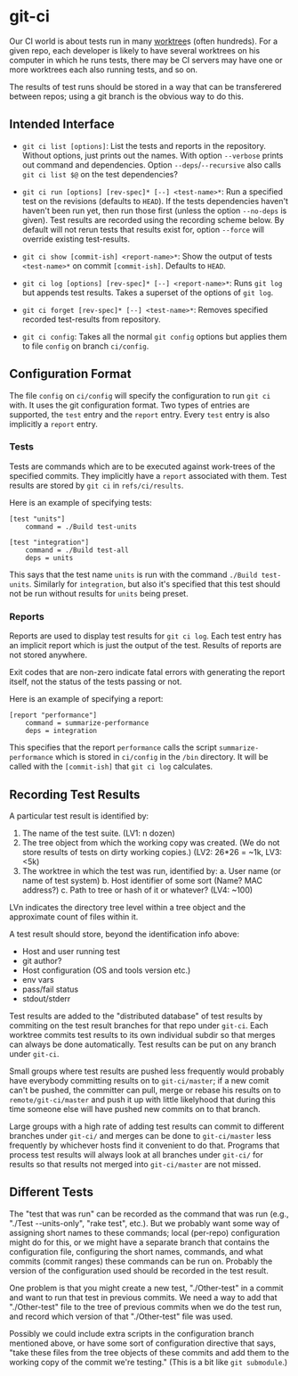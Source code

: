 git-ci
======

Our CI world is about tests run in many [worktree]s (often hundreds). For a
given repo, each developer is likely to have several worktrees on his computer
in which he runs tests, there may be CI servers may have one or more worktrees
each also running tests, and so on.

The results of test runs should be stored in a way that can be transferered
between repos; using a git branch is the obvious way to do this.

[worktree]: https://git-scm.com/docs/git-worktree

Intended Interface
------------------

-   `git ci list [options]`: List the tests and reports in the repository.
    Without options, just prints out the names. With option `--verbose` prints
    out command and dependencies. Option `--deps`/`--recursive` also calls
    `git ci list $@` on the test dependencies?

-   `git ci run [options] [rev-spec]* [--] <test-name>*`: Run a specified test
    on the revisions (defaults to `HEAD`). If the tests dependencies haven't
    haven't been run yet, then run those first (unless the option `--no-deps` is
    given). Test results are recorded using the recording scheme below. By
    default will not rerun tests that results exist for, option `--force` will
    override existing test-results.

-   `git ci show [commit-ish] <report-name>*`: Show the output of tests
    `<test-name>*` on commit `[commit-ish]`. Defaults to `HEAD`.

-   `git ci log [options] [rev-spec]* [--] <report-name>*`: Runs `git log` but
    appends test results. Takes a superset of the options of `git log`.

-   `git ci forget [rev-spec]* [--] <test-name>*`: Removes specified recorded
    test-results from repository.

-   `git ci config`: Takes all the normal `git config` options but applies them
    to file `config` on branch `ci/config`.

Configuration Format
--------------------

The file `config` on `ci/config` will specify the configuration to run `git ci`
with. It uses the git configuration format. Two types of entries are supported,
the `test` entry and the `report` entry. Every `test` entry is also implicitly a
`report` entry.

### Tests

Tests are commands which are to be executed against work-trees of the specified
commits. They implicitly have a `report` associated with them. Test results are
stored by `git ci` in `refs/ci/results`.

Here is an example of specifying tests:

```
[test "units"]
    command = ./Build test-units

[test "integration"]
    command = ./Build test-all
    deps = units
```

This says that the test name `units` is run with the command
`./Build test-units`. Similarly for `integration`, but also it's specified that
this test should not be run without results for `units` being preset.

### Reports

Reports are used to display test results for `git ci log`. Each test entry has
an implicit report which is just the output of the test. Results of reports are
not stored anywhere.

Exit codes that are non-zero indicate fatal errors with generating the report
itself, not the status of the tests passing or not.

Here is an example of specifying a report:

```
[report "performance"]
    command = summarize-performance
    deps = integration
```

This specifies that the report `performance` calls the script
`summarize-performance` which is stored in `ci/config` in the `/bin` directory.
It will be called with the `[commit-ish]` that `git ci log` calculates.

Recording Test Results
----------------------

A particular test result is identified by:

1.  The name of the test suite. (LV1: n dozen)
2.  The tree object from which the working copy was created.
    (We do not store results of tests on dirty working copies.)
    (LV2: 26*26 = ~1k, LV3: <5k)
3.  The worktree in which the test was run, identified by:
    a.  User name (or name of test system)
    b.  Host identifier of some sort (Name? MAC address?)
    c.  Path to tree or hash of it or whatever?
    (LV4: ~100)

LVn indicates the directory tree level within a tree object and the approximate
count of files within it.

A test result should store, beyond the identification info above:

-   Host and user running test
-   git author?
-   Host configuration (OS and tools version etc.)
-   env vars
-   pass/fail status
-   stdout/stderr

Test results are added to the "distributed database" of test results by
commiting on the test result branches for that repo under `git-ci`. Each
worktree commits test results to its own individual subdir so that merges can
always be done automatically. Test results can be put on any branch under
`git-ci`.

Small groups where test results are pushed less frequently would probably have
everybody committing results on to `git-ci/master`; if a new comit can't be
pushed, the committer can pull, merge or rebase his results on to
`remote/git-ci/master` and push it up with little likelyhood that during this
time someone else will have pushed new commits on to that branch.

Large groups with a high rate of adding test results can commit to different
branches under `git-ci/` and merges can be done to `git-ci/master` less
frequently by whichever hosts find it convenient to do that. Programs that
process test results will always look at all branches under `git-ci/` for
results so that results not merged into `git-ci/master` are not missed.

Different Tests
---------------

The "test that was run" can be recorded as the command that was run (e.g.,
"./Test --units-only", "rake test", etc.). But we probably want some way of
assigning short names to these commands; local (per-repo) configuration might do
for this, or we might have a separate branch that contains the configuration
file, configuring the short names, commands, and what commits (commit ranges)
these commands can be run on. Probably the version of the configuration used
should be recorded in the test result.

One problem is that you might create a new test, "./Other-test" in a commit and
want to run that test in previous commits. We need a way to add that
"./Other-test" file to the tree of previous commits when we do the test run, and
record which version of that "./Other-test" file was used.

Possibly we could include extra scripts in the configuration branch mentioned
above, or have some sort of configuration directive that says, "take these files
from the tree objects of these commits and add them to the working copy of the
commit we're testing." (This is a bit like `git submodule`.)
